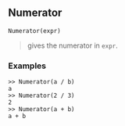 ## Numerator
```
Numerator(expr)
```
> gives the numerator in `expr`. 

### Examples
```
>> Numerator(a / b)
a
>> Numerator(2 / 3)
2
>> Numerator(a + b)
a + b
```